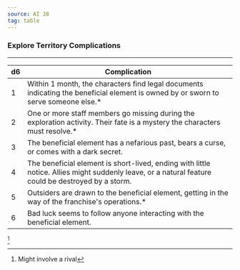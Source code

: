```yaml
---
source: AI 38
tag: table
---
```


### Explore Territory Complications
---
|d6|Complication|
|----|------------|
|1|Within 1 month, the characters find legal documents indicating the beneficial element is owned by or sworn to serve someone else.* |
|2|One or more staff members go missing during the exploration activity. Their fate is a mystery the characters must resolve.* |
|3|The beneficial element has a nefarious past, bears a curse, or comes with a dark secret.|
|4|The beneficial element is short-lived, ending with little notice. Allies might suddenly leave, or a natural feature could be destroyed by a storm.|
|5|Outsiders are drawn to the beneficial element, getting in the way of the franchise's operations.* |
|6|Bad luck seems to follow anyone interacting with the beneficial element.|
[^1] 

[^1]: Might involve a rival
